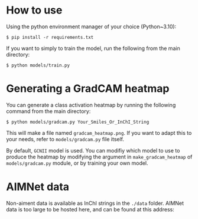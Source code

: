 # How to use

Using the python environment manager of your choice (Python~3.10):

```
$ pip install -r requirements.txt
```
If you want to simply to train the model, run the following from the main directory:
```
$ python models/train.py
```
# Generating a GradCAM heatmap
You can generate a class activation heatmap by running the following command from the main directory:
```
$ python models/gradcam.py Your_Smiles_Or_InChI_String
```
This will make a file named `gradcam_heatmap.png`. If you want to adapt this to your needs, refer to `models/gradcam.py` file itself.

By default, `GCNII` model is used. You can modifiy which model to use to produce the heatmap by modifying the argument in `make_gradcam_heatmap` of `models/gradcam.py` module, or by training your own model.

# AIMNet data
Non-aiment data is available as InChI strings in the `./data` folder.
AIMNet data is too large to be hosted here, and can be found at this address: